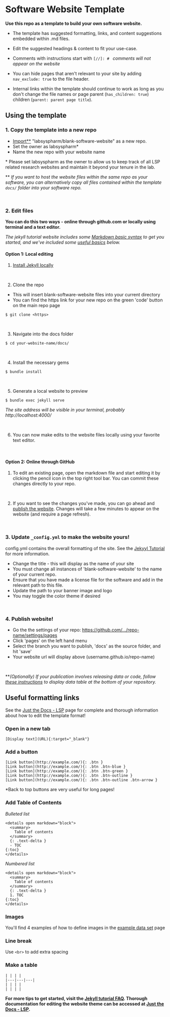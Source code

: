 # Software Website Template

**Use this repo as a template to build your own software website.** 

- The template has suggested formatting, links, and content suggestions embedded within .md files. 
- Edit the suggested headings & content to fit your use-case. 
- Comments with instructions start with `[//]: # ` *comments will not appear on the website*

- You can hide pages that aren't relevant to your site by adding `nav_exclude: true` to the file header. 
- Internal links within the template should continue to work as long as you don't change the file names or page parent (`has_children: true`) children (`parent: parent page title`).

## Using the template

### 1. Copy the template into a new repo
- [Import**](https://github.com/new/import) "labsyspharm/blank-software-website" as a new repo. 
- Set the owner as labsyspharm\*
- Name the new repo with your website name

\* Please set labsyspharm as the owner to allow us to keep track of all LSP related research websites and maintain it beyond your tenure in the lab. 

\*\* *If you want to host the website files within the same repo as your software, you can alternatively copy all files contained within the template `docs/` folder into your software repo.*  

<br>

### 2. Edit files
**You can do this two ways - online through github.com or locally using terminal and a text editor.**

*The jekyll tutorial website includes some [Markdown basic syntax](https://labsyspharm.github.io/jekyll-tutorial/markdown-basic) to get you started, and we've included some [useful basics](https://github.com/labsyspharm/blank-software-website#useful-formatting-links) below.*
<br>

#### Option 1: Local editing

1. [Install Jekyll locally](https://jekyllrb.com/docs/installation/#requirements)
<br>
  
2. Clone the repo 
- This will insert blank-software-website files into your current directory
- You can find the https link for your new repo on the green 'code' button on the main repo page
```
$ git clone <https>
```
<br>

3. Navigate into the docs folder
```
$ cd your-website-name/docs/
```
<br>

4. Install the necessary gems
```
$ bundle install
```
<br>


5. Generate a local website to preview
```
$ bundle exec jekyll serve
```
*The site address will be visible in your terminal, probably http://localhost:4000/*

<br>

6. You can now make edits to the website files locally using your favorite text editor. 
<br>

#### Option 2: Online through GitHub
1. To edit an existing page, open the markdown file and start editing it by clicking the pencil icon in the top right tool bar. You can commit these changes directly to your repo. 
<br>

2. If you want to see the changes you've made, you can go ahead and [publish the website](https://github.com/labsyspharm/blank-software-website#4-publish-website). Changes will take a few minutes to appear on the website (and require a page refresh). 
<br>

### 3. Update `_config.yml` to make the website yours!
config.yml contains the overall formatting of the site. See the [Jekyyl Tutorial](https://labsyspharm.github.io/jekyll-tutorial/customizations/) for more information.

* Change the title - this will display as the name of your site 
* You must change all instances of 'blank-software-website' to the name of your current repo. 
* Ensure that you have made a license file for the software and add in the relevant path to this file.
* Update the path to your banner image and logo
* You may toggle the color theme if desired
<br>

### 4. Publish website!
- Go the the settings of your repo: https://github.com/.../repo-name/settings/pages
- Click 'pages' on the left hand menu
- Select the branch you want to publish, 'docs' as the source folder, and hit 'save'
- Your website url will display above (username.github.io/repo-name)
<br>

***(Optionally) If your publication involves releasing data or code, follow [these instructions](https://labsyspharm.github.io/jekyll-tutorial/website-template/#datarelease-readmemd-in-the-website-templates) to display data table at the bottom of your repository.*
<br>

## Useful formatting links

See the [Just the Docs - LSP](https://labsyspharm.github.io/just-the-docs-lsp/) page for complete and thorough information about how to edit the template format! 

### Open in a new tab
```
[Display text](URL){:target="_blank"}
```

### Add a button 
```
[Link button](http://example.com/){: .btn }
[Link button](http://example.com/){: .btn .btn-blue }
[Link button](http://example.com/){: .btn .btn-green }
[Link button](http://example.com/){: .btn .btn-outline }
[Link button](http://example.com/){: .btn .btn-outline .btn-arrow }
```
*Back to top buttons are very useful for long pages!

### Add Table of Contents

*Bulleted list*
```
<details open markdown="block">
  <summary>
    Table of contents
  </summary>
  {: .text-delta }
  - TOC
{:toc}
</details>
```

*Numbered list*
```
<details open markdown="block">
  <summary>
    Table of contents
  </summary>
  {: .text-delta }
  1. TOC
{:toc}
</details>
```

### Images

You'll find 4 examples of how to define images in the [example data set](https://github.com/labsyspharm/blank-software-website/blob/main/docs/dataset.md) page

### Line break
Use `<br>` to add extra spacing

### Make a table

```
| | | |
|---|---|---|
| | | |
| | | |
```

**For more tips to get started, visit the [Jekyll tutorial FAQ](https://labsyspharm.github.io/jekyll-tutorial/faq). Thorough documentation for editing the website theme can be accessed at [Just the Docs - LSP](https://labsyspharm.github.io/just-the-docs-lsp/).**


